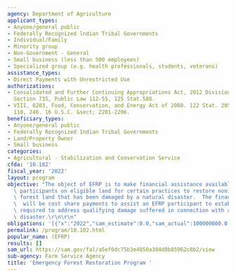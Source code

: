 ```yaml
---
agency: Department of Agriculture
applicant_types:
- Anyone/general public
- Federally Recognized lndian Tribal Governments
- Individual/Family
- Minority group
- Non-Government - General
- Small business (less than 500 employees)
- Specialized group (e.g. health professionals, students, veterans)
assistance_types:
- Direct Payments with Unrestricted Use
authorizations:
- Consolidated and Further Continuing Appropriations Act, 2012 Division A, Title VII,
  Section 735, Public Law 112-55, 125 Stat.588.
- VIII, 8203, Food, Conservation, and Energy Act of 2008. 122 Stat. 2051. Pub. L.
  110, 246. 16 U.S.C. &sect; 2201-2206.
beneficiary_types:
- Anyone/general public
- Federally Recognized Indian Tribal Governments
- Land/Property Owner
- Small business
categories:
- Agricultural - Stabilization and Conservation Service
cfda: '10.102'
fiscal_year: '2022'
layout: program
objective: "The object of EFRP is to make financial assistance available to eligible\
  \ participants on eligible land for certain practices to restore nonindustrial private\
  \ forest land that has been damaged by a natural disaster.  The financial assistance\
  \  will be cost share payments to assist an EFRP participant to establish practices\
  \ required to address qualifying damage suffered in connection with a qualifying\
  \ disaster.\r\n\r\n"
obligations: '[{"x":"2022","sam_estimate":0.0,"sam_actual":100000000.0,"usa_spending_actual":13278256.94},{"x":"2023","sam_estimate":100000000.0,"sam_actual":0.0,"usa_spending_actual":16414930.07},{"x":"2024","sam_estimate":100000000.0,"sam_actual":0.0,"usa_spending_actual":0.0}]'
permalink: /program/10.102.html
popular_name: (EFRP)
results: []
sam_url: https://sam.gov/fal/a5ef6dc75b3e4850a304d8b85962c8b2/view
sub-agency: Farm Service Agency
title: 'Emergency Forest Restoration Program '
---
```

